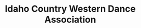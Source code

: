 ---
title: Idaho Country Western Dance Association
links:
  - name: facebook
    url: https://www.facebook.com/icwda/
  - name: youtube
    url: https://www.youtube.com/channel/UCK_ERZ3Vxq_ai9wC4MCoWDQ
phone: 
website: https://www.icwda.dance/
images:
  - logo: 
styles: 
  - 
---